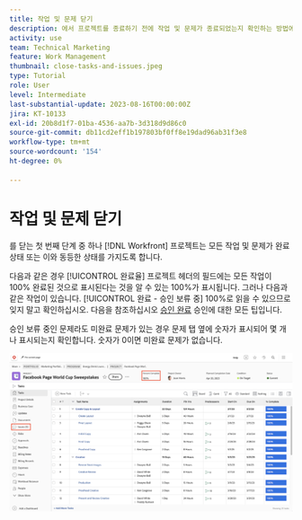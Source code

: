 ```yaml
---
title: 작업 및 문제 닫기
description: 에서 프로젝트를 종료하기 전에 작업 및 문제가 종료되었는지 확인하는 방법에 대해 알아봅니다. [!DNL  Workfront].
activity: use
team: Technical Marketing
feature: Work Management
thumbnail: close-tasks-and-issues.jpeg
type: Tutorial
role: User
level: Intermediate
last-substantial-update: 2023-08-16T00:00:00Z
jira: KT-10133
exl-id: 20b8d1f7-01ba-4536-aa7b-3d318d9d86c0
source-git-commit: db11cd2eff1b197803bf0ff8e19dad96ab31f3e8
workflow-type: tm+mt
source-wordcount: '154'
ht-degree: 0%

---
```


# 작업 및 문제 닫기

를 닫는 첫 번째 단계 중 하나 [!DNL Workfront] 프로젝트는 모든 작업 및 문제가 완료 상태 또는 이와 동등한 상태를 가지도록 합니다.

다음과 같은 경우 [!UICONTROL 완료율] 프로젝트 헤더의 필드에는 모든 작업이 100% 완료된 것으로 표시된다는 것을 알 수 있는 100%가 표시됩니다. 그러나 다음과 같은 작업이 있습니다. [!UICONTROL 완료 - 승인 보류 중] 100%로 읽을 수 있으므로 잊지 말고 확인하십시오. 다음을 참조하십시오 [승인 완료](https://experienceleague.adobe.com/docs/workfront-learn/tutorials-workfront/manage-work/close-a-project/complete-approvals.html) 승인에 대한 모든 팁입니다.

승인 보류 중인 문제라도 미완료 문제가 있는 경우 문제 탭 옆에 숫자가 표시되어 몇 개나 표시되는지 확인합니다. 숫자가 0이면 미완료 문제가 없습니다.

![프로젝트 표시 중 [!UICONTROL 완료율] 및 진행 중 문제](assets/close-tasks-and-issues.png)
